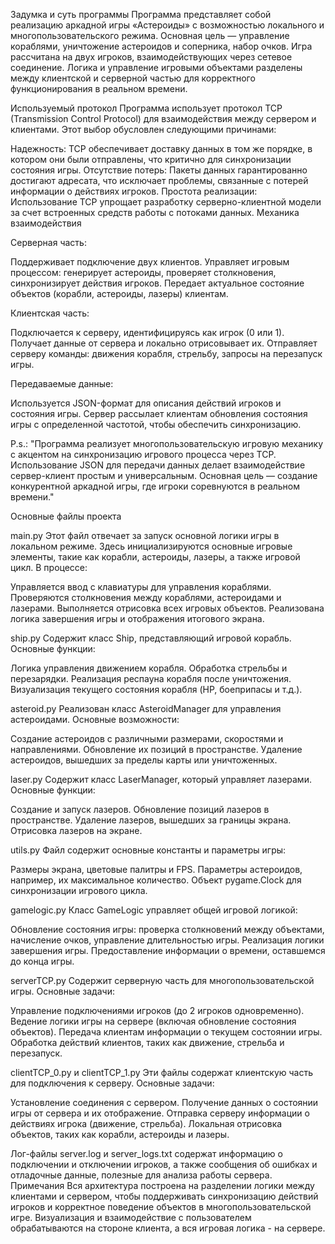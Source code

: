 Задумка и суть программы
Программа представляет собой реализацию аркадной игры «Астероиды» с возможностью локального и многопользовательского режима. Основная цель — управление кораблями, уничтожение астероидов и соперника, набор очков. Игра рассчитана на двух игроков, взаимодействующих через сетевое соединение. Логика и управление игровыми объектами разделены между клиентской и серверной частью для корректного функционирования в реальном времени.

Используемый протокол
Программа использует протокол TCP (Transmission Control Protocol) для взаимодействия между сервером и клиентами. Этот выбор обусловлен следующими причинами:

Надежность: TCP обеспечивает доставку данных в том же порядке, в котором они были отправлены, что критично для синхронизации состояния игры.
Отсутствие потерь: Пакеты данных гарантированно достигают адресата, что исключает проблемы, связанные с потерей информации о действиях игроков.
Простота реализации: Использование TCP упрощает разработку серверно-клиентной модели за счет встроенных средств работы с потоками данных.
Механика взаимодействия

Серверная часть:

Поддерживает подключение двух клиентов.
Управляет игровым процессом: генерирует астероиды, проверяет столкновения, синхронизирует действия игроков.
Передает актуальное состояние объектов (корабли, астероиды, лазеры) клиентам.

Клиентская часть:

Подключается к серверу, идентифицируясь как игрок (0 или 1).
Получает данные от сервера и локально отрисовывает их.
Отправляет серверу команды: движения корабля, стрельбу, запросы на перезапуск игры.

Передаваемые данные:

Используется JSON-формат для описания действий игроков и состояния игры.
Сервер рассылает клиентам обновления состояния игры с определенной частотой, чтобы обеспечить синхронизацию.

P.s.:
"Программа реализует многопользовательскую игровую механику с акцентом на синхронизацию игрового процесса через TCP. Использование JSON для передачи данных делает взаимодействие сервер-клиент простым и универсальным. Основная цель — создание конкурентной аркадной игры, где игроки соревнуются в реальном времени."

Основные файлы проекта

main.py
Этот файл отвечает за запуск основной логики игры в локальном режиме. Здесь инициализируются основные игровые элементы, такие как корабли, астероиды, лазеры, а также игровой цикл. В процессе:

Управляется ввод с клавиатуры для управления кораблями.
Проверяются столкновения между кораблями, астероидами и лазерами.
Выполняется отрисовка всех игровых объектов.
Реализована логика завершения игры и отображения итогового экрана.

ship.py
Содержит класс Ship, представляющий игровой корабль. Основные функции:

Логика управления движением корабля.
Обработка стрельбы и перезарядки.
Реализация респауна корабля после уничтожения.
Визуализация текущего состояния корабля (HP, боеприпасы и т.д.).

asteroid.py
Реализован класс AsteroidManager для управления астероидами. Основные возможности:

Создание астероидов с различными размерами, скоростями и направлениями.
Обновление их позиций в пространстве.
Удаление астероидов, вышедших за пределы карты или уничтоженных.

laser.py
Содержит класс LaserManager, который управляет лазерами. Основные функции:

Создание и запуск лазеров.
Обновление позиций лазеров в пространстве.
Удаление лазеров, вышедших за границы экрана.
Отрисовка лазеров на экране.

utils.py
Файл содержит основные константы и параметры игры:

Размеры экрана, цветовые палитры и FPS.
Параметры астероидов, например, их максимальное количество.
Объект pygame.Clock для синхронизации игрового цикла.

gamelogic.py
Класс GameLogic управляет общей игровой логикой:

Обновление состояния игры: проверка столкновений между объектами, начисление очков, управление длительностью игры.
Реализация логики завершения игры.
Предоставление информации о времени, оставшемся до конца игры.

serverTCP.py
Содержит серверную часть для многопользовательской игры. Основные задачи:

Управление подключениями игроков (до 2 игроков одновременно).
Ведение логики игры на сервере (включая обновление состояния объектов).
Передача клиентам информации о текущем состоянии игры.
Обработка действий клиентов, таких как движение, стрельба и перезапуск.

clientTCP_0.py и clientTCP_1.py
Эти файлы содержат клиентскую часть для подключения к серверу. Основные задачи:

Установление соединения с сервером.
Получение данных о состоянии игры от сервера и их отображение.
Отправка серверу информации о действиях игрока (движение, стрельба).
Локальная отрисовка объектов, таких как корабли, астероиды и лазеры.

Лог-файлы
server.log и server_logs.txt содержат информацию о подключении и отключении игроков, а также сообщения об ошибках и отладочные данные, полезные для анализа работы сервера.
Примечания
Вся архитектура построена на разделении логики между клиентами и сервером, чтобы поддерживать синхронизацию действий игроков и корректное поведение объектов в многопользовательской игре. Визуализация и взаимодействие с пользователем обрабатываются на стороне клиента, а вся игровая логика - на сервере.
